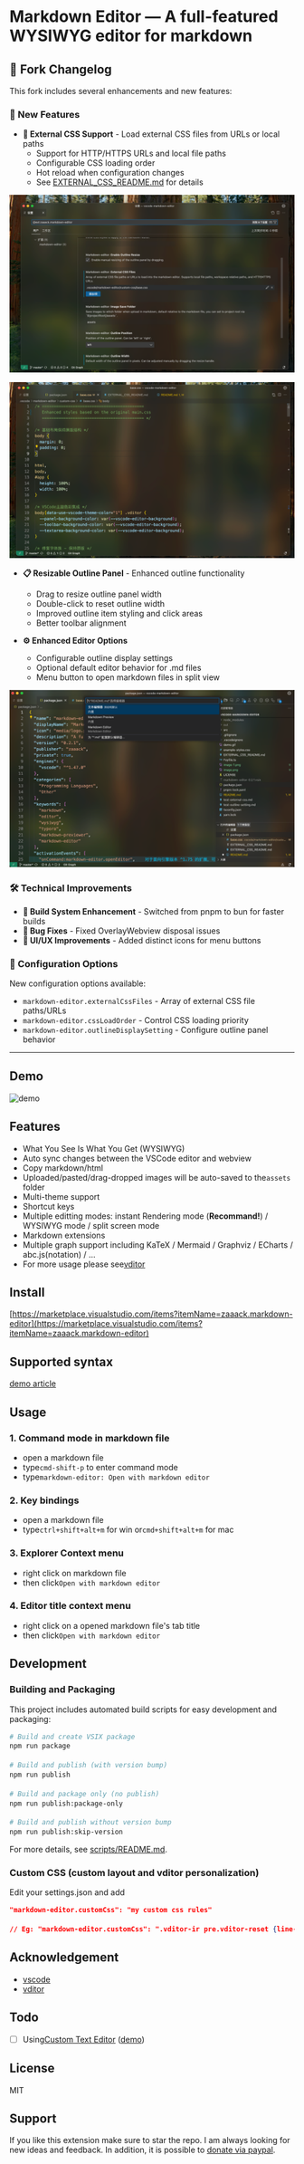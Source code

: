 # Markdown Editor — A full-featured WYSIWYG editor for markdown

## 📝 Fork Changelog

This fork includes several enhancements and new features:

### 🚀 New Features

- **🎨 External CSS Support** - Load external CSS files from URLs or local paths
  - Support for HTTP/HTTPS URLs and local file paths
  - Configurable CSS loading order
  - Hot reload when configuration changes
  - See [EXTERNAL_CSS_README.md](./EXTERNAL_CSS_README.md) for details

![alt text](docs/imgs/image.png)

![alt text](docs/imgs/image-1.png)


- **📋 Resizable Outline Panel** - Enhanced outline functionality
  - Drag to resize outline panel width
  - Double-click to reset outline width
  - Improved outline item styling and click areas
  - Better toolbar alignment

- **⚙️ Enhanced Editor Options**
  - Configurable outline display settings
  - Optional default editor behavior for .md files
  - Menu button to open markdown files in split view

![alt text](docs/imgs/image-2.png)

### 🛠️ Technical Improvements

- **🔧 Build System Enhancement** - Switched from pnpm to bun for faster builds
- **🐛 Bug Fixes** - Fixed OverlayWebview disposal issues
- **🎯 UI/UX Improvements** - Added distinct icons for menu buttons

### 🔧 Configuration Options

New configuration options available:

- `markdown-editor.externalCssFiles` - Array of external CSS file paths/URLs
- `markdown-editor.cssLoadOrder` - Control CSS loading priority
- `markdown-editor.outlineDisplaySetting` - Configure outline panel behavior

---

## Demo

![demo](./demo.gif)

## Features

- What You See Is What You Get (WYSIWYG)
- Auto sync changes between the VSCode editor and webview
- Copy markdown/html
- Uploaded/pasted/drag-dropped images will be auto-saved to the`assets` folder
- Multi-theme support
- Shortcut keys
- Multiple editting modes: instant Rendering mode (**Recommand!**) / WYSIWYG mode / split screen mode
- Markdown extensions
- Multiple graph support including KaTeX / Mermaid / Graphviz / ECharts / abc.js(notation) / ...
- For more usage please see[vditor](https://github.com/Vanessa219/vditor)

## Install

[https://marketplace.visualstudio.com/items?itemName=zaaack.markdown-editor](https://marketplace.visualstudio.com/items?itemName=zaaack.markdown-editor)

## Supported syntax

[demo article](https://ld246.com/guide/markdown)

## Usage

### 1. Command mode in markdown file

- open a markdown file
- type`cmd-shift-p` to enter command mode
- type`markdown-editor: Open with markdown editor`

### 2. Key bindings

- open a markdown file
- type`ctrl+shift+alt+m` for win or`cmd+shift+alt+m` for mac

### 3. Explorer Context menu

- right click on markdown file
- then click`Open with markdown editor`

### 4. Editor title context menu

- right click on a opened markdown file's tab title
- then click`Open with markdown editor`

## Development

### Building and Packaging

This project includes automated build scripts for easy development and packaging:

```bash
# Build and create VSIX package
npm run package

# Build and publish (with version bump)
npm run publish

# Build and package only (no publish)
npm run publish:package-only

# Build and publish without version bump
npm run publish:skip-version
```

For more details, see [scripts/README.md](./scripts/README.md).

### Custom CSS (custom layout and vditor personalization)

Edit your settings.json and add

```json
"markdown-editor.customCss": "my custom css rules"

// Eg: "markdown-editor.customCss": ".vditor-ir pre.vditor-reset {line-height: 32px;padding-right: calc(100% - 800px) !important; margin-left: 100px;    font-family: system-ui !important;}"
```

## Acknowledgement

- [vscode](https://github.com/microsoft/vscode)
- [vditor](https://github.com/Vanessa219/vditor)

## Todo

- [ ] Using[Custom Text Editor](https://code.visualstudio.com/api/extension-guides/custom-editors#custom-text-editor) ([demo](https://github.com/gera2ld/markmap-vscode))

## License

MIT

## Support

If you like this extension make sure to star the repo. I am always looking for new ideas and feedback. In addition, it is possible to [donate via paypal](https://www.paypal.me/zaaack).
